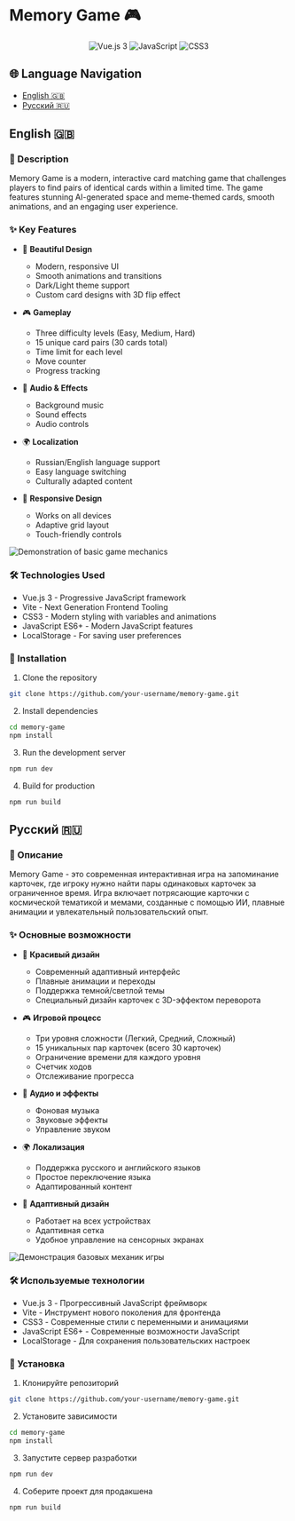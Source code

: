 # Memory Game 🎮

<div align="center">
  <img src="https://img.shields.io/badge/Vue.js-3-4FC08D?style=for-the-badge&logo=vue.js&logoColor=white" alt="Vue.js 3">
  <img src="https://img.shields.io/badge/JavaScript-ES6+-F7DF1E?style=for-the-badge&logo=javascript&logoColor=black" alt="JavaScript">
  <img src="https://img.shields.io/badge/CSS3-1572B6?style=for-the-badge&logo=css3&logoColor=white" alt="CSS3">
</div>

## 🌐 Language Navigation
- [English 🇬🇧](#english)
- [Русский 🇷🇺](#russian)

## English 🇬🇧

### 🎯 Description
Memory Game is a modern, interactive card matching game that challenges players to find pairs of identical cards within a limited time. The game features stunning AI-generated space and meme-themed cards, smooth animations, and an engaging user experience.

### ✨ Key Features
- 🎨 **Beautiful Design**
  - Modern, responsive UI
  - Smooth animations and transitions
  - Dark/Light theme support
  - Custom card designs with 3D flip effect

- 🎮 **Gameplay**
  - Three difficulty levels (Easy, Medium, Hard)
  - 15 unique card pairs (30 cards total)
  - Time limit for each level
  - Move counter
  - Progress tracking

- 🎵 **Audio & Effects**
  - Background music
  - Sound effects
  - Audio controls

- 🌍 **Localization**
  - Russian/English language support
  - Easy language switching
  - Culturally adapted content

- 📱 **Responsive Design**
  - Works on all devices
  - Adaptive grid layout
  - Touch-friendly controls

![Demonstration of basic game mechanics](assets/en.png)

### 🛠️ Technologies Used
- Vue.js 3 - Progressive JavaScript framework
- Vite - Next Generation Frontend Tooling
- CSS3 - Modern styling with variables and animations
- JavaScript ES6+ - Modern JavaScript features
- LocalStorage - For saving user preferences

### 🚀 Installation
1. Clone the repository
```bash
git clone https://github.com/your-username/memory-game.git
```

2. Install dependencies
```bash
cd memory-game
npm install
```

3. Run the development server
```bash
npm run dev
```

4. Build for production
```bash
npm run build
```

## Русский 🇷🇺

### 🎯 Описание
Memory Game - это современная интерактивная игра на запоминание карточек, где игроку нужно найти пары одинаковых карточек за ограниченное время. Игра включает потрясающие карточки с космической тематикой и мемами, созданные с помощью ИИ, плавные анимации и увлекательный пользовательский опыт.

### ✨ Основные возможности
- 🎨 **Красивый дизайн**
  - Современный адаптивный интерфейс
  - Плавные анимации и переходы
  - Поддержка темной/светлой темы
  - Специальный дизайн карточек с 3D-эффектом переворота

- 🎮 **Игровой процесс**
  - Три уровня сложности (Легкий, Средний, Сложный)
  - 15 уникальных пар карточек (всего 30 карточек)
  - Ограничение времени для каждого уровня
  - Счетчик ходов
  - Отслеживание прогресса

- 🎵 **Аудио и эффекты**
  - Фоновая музыка
  - Звуковые эффекты
  - Управление звуком

- 🌍 **Локализация**
  - Поддержка русского и английского языков
  - Простое переключение языка
  - Адаптированный контент

- 📱 **Адаптивный дизайн**
  - Работает на всех устройствах
  - Адаптивная сетка
  - Удобное управление на сенсорных экранах

![Демонстрация базовых механик игры](assets/ru.png)

### 🛠️ Используемые технологии
- Vue.js 3 - Прогрессивный JavaScript фреймворк
- Vite - Инструмент нового поколения для фронтенда
- CSS3 - Современные стили с переменными и анимациями
- JavaScript ES6+ - Современные возможности JavaScript
- LocalStorage - Для сохранения пользовательских настроек

### 🚀 Установка
1. Клонируйте репозиторий
```bash
git clone https://github.com/your-username/memory-game.git
```

2. Установите зависимости
```bash
cd memory-game
npm install
```

3. Запустите сервер разработки
```bash
npm run dev
```

4. Соберите проект для продакшена
```bash
npm run build
```
